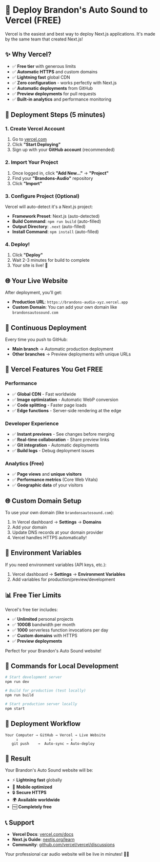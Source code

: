 # 🚀 Deploy Brandon's Auto Sound to Vercel (FREE)

Vercel is the easiest and best way to deploy Next.js applications. It's made by the same team that created Next.js!

## ✨ Why Vercel?

- ✅ **Free tier** with generous limits
- ✅ **Automatic HTTPS** and custom domains
- ✅ **Lightning fast** global CDN
- ✅ **Zero configuration** - works perfectly with Next.js
- ✅ **Automatic deployments** from GitHub
- ✅ **Preview deployments** for pull requests
- ✅ **Built-in analytics** and performance monitoring

## 🚀 Deployment Steps (5 minutes)

### 1. Create Vercel Account
1. Go to [vercel.com](https://vercel.com)
2. Click **"Start Deploying"**
3. Sign up with your **GitHub account** (recommended)

### 2. Import Your Project
1. Once logged in, click **"Add New..."** → **"Project"**
2. Find your **"Brandons-Audio"** repository
3. Click **"Import"**

### 3. Configure Project (Optional)
Vercel will auto-detect it's a Next.js project:
- **Framework Preset**: Next.js (auto-detected)
- **Build Command**: `npm run build` (auto-filled)
- **Output Directory**: `.next` (auto-filled)
- **Install Command**: `npm install` (auto-filled)

### 4. Deploy!
1. Click **"Deploy"**
2. Wait 2-3 minutes for build to complete
3. Your site is live! 🎉

## 🌐 Your Live Website

After deployment, you'll get:
- **Production URL**: `https://brandons-audio-xyz.vercel.app`
- **Custom Domain**: You can add your own domain like `brandonsautosound.com`

## 🔄 Continuous Deployment

Every time you push to GitHub:
- **Main branch** → Automatic production deployment
- **Other branches** → Preview deployments with unique URLs

## 🎯 Vercel Features You Get FREE

### Performance
- ✅ **Global CDN** - Fast worldwide
- ✅ **Image optimization** - Automatic WebP conversion
- ✅ **Code splitting** - Faster page loads
- ✅ **Edge functions** - Server-side rendering at the edge

### Developer Experience
- ✅ **Instant previews** - See changes before merging
- ✅ **Real-time collaboration** - Share preview links
- ✅ **Git integration** - Automatic deployments
- ✅ **Build logs** - Debug deployment issues

### Analytics (Free)
- ✅ **Page views** and **unique visitors**
- ✅ **Performance metrics** (Core Web Vitals)
- ✅ **Geographic data** of your visitors

## 🌐 Custom Domain Setup

To use your own domain (like `brandonsautosound.com`):

1. In Vercel dashboard → **Settings** → **Domains**
2. Add your domain
3. Update DNS records at your domain provider
4. Vercel handles HTTPS automatically!

## 🔧 Environment Variables

If you need environment variables (API keys, etc.):
1. Vercel dashboard → **Settings** → **Environment Variables**
2. Add variables for production/preview/development

## 📊 Free Tier Limits

Vercel's free tier includes:
- ✅ **Unlimited** personal projects
- ✅ **100GB** bandwidth per month
- ✅ **1000** serverless function invocations per day
- ✅ **Custom domains** with HTTPS
- ✅ **Preview deployments**

Perfect for your Brandon's Auto Sound website!

## 🚀 Commands for Local Development

```bash
# Start development server
npm run dev

# Build for production (test locally)
npm run build

# Start production server locally
npm start
```

## 🔄 Deployment Workflow

```
Your Computer → GitHub → Vercel → Live Website
     ↓              ↓         ↓
   git push    →  Auto-sync → Auto-deploy
```

## 🎵 Result

Your Brandon's Auto Sound website will be:
- ⚡ **Lightning fast** globally
- 📱 **Mobile optimized** 
- 🔒 **Secure HTTPS**
- 🌍 **Available worldwide**
- 🆓 **Completely free**

## 📞 Support

- **Vercel Docs**: [vercel.com/docs](https://vercel.com/docs)
- **Next.js Guide**: [nextjs.org/learn](https://nextjs.org/learn)
- **Community**: [github.com/vercel/vercel/discussions](https://github.com/vercel/vercel/discussions)

Your professional car audio website will be live in minutes! 🎵✨ 